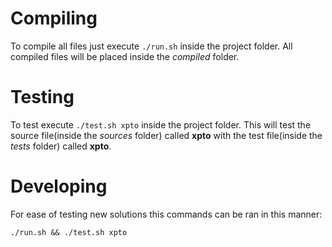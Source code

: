 # Compiling

To compile all files just execute `./run.sh` inside the project folder. All compiled files will be placed inside the _compiled_ folder.

# Testing

To test execute `./test.sh xpto` inside the project folder. This will test the source file(inside the _sources_ folder) called __xpto__ with the test file(inside the _tests_ folder) called __xpto__.

# Developing

For ease of testing new solutions this commands can be ran in this manner:

```
./run.sh && ./test.sh xpto
```